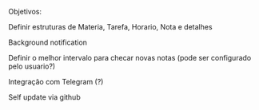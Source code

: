 Objetivos:

Definir estruturas de Materia, Tarefa, Horario, Nota e detalhes

Background notification

Definir o melhor intervalo para checar novas notas (pode ser configurado pelo usuario?)

Integração com Telegram (?)

Self update via github
